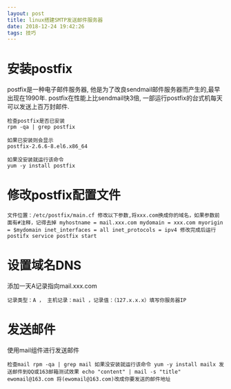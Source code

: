 ```yaml
---
layout: post
title: linux搭建SMTP发送邮件服务器
date: 2018-12-24 19:42:26
tags: 技巧
---
```

# 安装postfix

postfix是一种电子邮件服务器, 他是为了改良sendmail邮件服务器而产生的,最早出现在1990年.
postfix在性能上比sendmail快3倍, 一部运行postfix的台式机每天可以发送上百万封邮件.


```
检查postfix是否已安装
rpm -qa | grep postfix

如果已安装则会显示
postfix-2.6.6-8.el6.x86_64

如果没安装就运行该命令
yum -y install postfix
```

# 修改postfix配置文件

```
文件位置：/etc/postfix/main.cf 修改以下参数,将xxx.com换成你的域名，如果参数前面有#注释，记得去掉 myhostname = mail.xxx.com mydomain = xxx.com myorigin = $mydomain inet_interfaces = all inet_protocols = ipv4 修改完成后运行postifx service postfix start
```

# 设置域名DNS
添加一天A记录指向mail.xxx.com
```
记录类型：A ， 主机记录：mail ，记录值：（127.x.x.x）填写你服务器IP
```

# 发送邮件
使用mail组件进行发送邮件
```
检查mail rpm -qa | grep mail 如果没安装就运行该命令 yum -y install mailx 发送邮件到QQ或163邮箱测试效果 echo "content" | mail -s "title" ewomail@163.com 将(ewomail@163.com)改成你要发送的邮件地址
```



